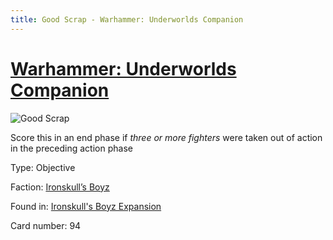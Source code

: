 ```yaml
---
title: Good Scrap - Warhammer: Underworlds Companion
---
```


# [Warhammer: Underworlds Companion](https://guidokessels.github.io/wh-underworlds)

  

![Good Scrap](https://warhammerunderworlds.com/wp-content/uploads/sites/6/2017/12/094_ENG-Good-Scrap.png)

Score this in an end phase if <i>three or more fighters</i> were taken out of action in the preceding action phase

Type: Objective

Faction: [Ironskull’s Boyz](https://guidokessels.github.io/wh-underworlds/factions/ironskulls-boyz)

Found in: [Ironskull's Boyz Expansion](https://guidokessels.github.io/wh-underworlds/locations/ironskulls-boyz-expansion)

Card number: 94
